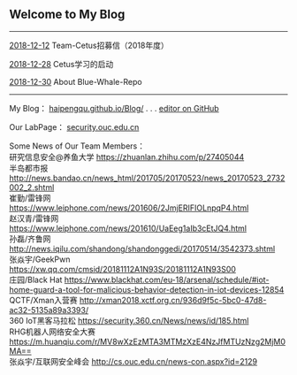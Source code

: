 ## Welcome to My Blog
---
[2018-12-12](./2018-12-12.jpg) Team-Cetus招募信（2018年度）

[2018-12-28](./2018-12-28.md) Cetus学习的启动

[2018-12-30](./2018-12-30.md) About Blue-Whale-Repo

----
My Blog：  [haipengqu.github.io/Blog/](https://haipengqu.github.io/Blog/)       .   .    .     [editor on GitHub](https://github.com/haipengqu/Blog/edit/master/README.md)  

Our LabPage：  [security.ouc.edu.cn](http://security.ouc.edu.cn)  

Some News of Our Team Members：  
研究信息安全@养鱼大学  https://zhuanlan.zhihu.com/p/27405044  
半岛都市报  http://news.bandao.cn/news_html/201705/20170523/news_20170523_2732002_2.shtml  
崔勤/雷锋网    https://www.leiphone.com/news/201606/2JmjERIFIOLnpqP4.html  
赵汉青/雷锋网  https://www.leiphone.com/news/201610/UaEeg1aIb3cEtJQ4.html  
孙磊/齐鲁网    http://news.iqilu.com/shandong/shandonggedi/20170514/3542373.shtml  
张焱宇/GeekPwn  https://xw.qq.com/cmsid/20181112A1N93S/20181112A1N93S00  
庄园/Black Hat  https://www.blackhat.com/eu-18/arsenal/schedule/#iot-home-guard-a-tool-for-malicious-behavior-detection-in-iot-devices-12854  
QCTF/Xman入营赛  http://xman2018.xctf.org.cn/936d9f5c-5bc0-47d8-ac32-5135a89a3393/  
360 IoT黑客马拉松 https://security.360.cn/News/news/id/185.html  
RHG机器人网络安全大赛  https://m.huanqiu.com/r/MV8wXzEzMTA3MTMzXzE4NzJfMTUzNzg2MjM0MA==  
张焱宇/互联网安全峰会  http://cs.ouc.edu.cn/news-con.aspx?id=2129  
